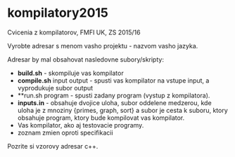 # kompilatory2015
Cvicenia z kompilatorov, FMFI UK, ZS 2015/16


Vyrobte adresar s menom vasho projektu - nazvom vasho jazyka.

Adresar by mal obsahovat nasledovne subory/skripty:

- **build.sh** - skompiluje vas kompilator
- **compile.sh** input output - spusti vas kompilator na vstupe input, a vyprodukuje subor output
- **run.sh program - spusti zadany program (vystup z kompilatora).
- **inputs.in** - obsahuje dvojice uloha, subor oddelene medzerou, kde uloha je z mnoziny {primes, graph, sort} a subor je cesta k suboru, ktory obsahuje program, ktory bude kompilovat vas kompilator.
- Vas kompilator, ako aj testovacie programy.
- zoznam zmien oproti specifikacii

Pozrite si vzorovy adresar c++.
